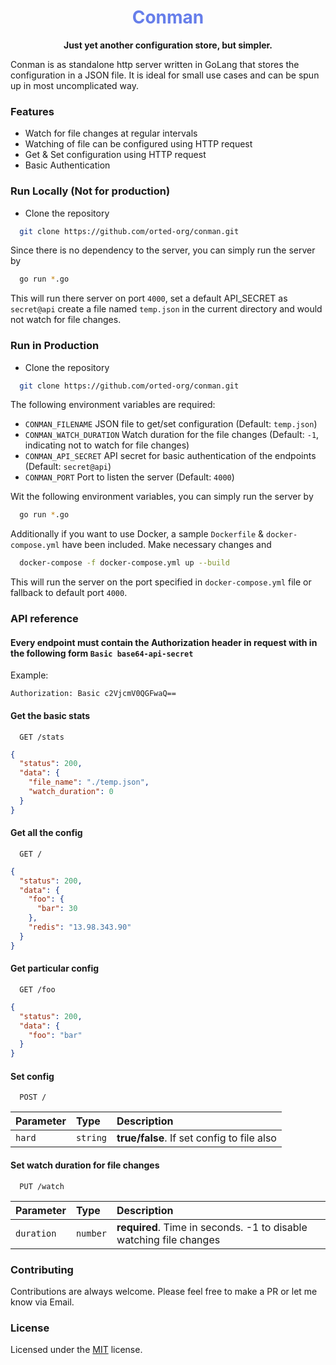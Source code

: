 <h1 align="center" style="color:#667EEA">
Conman
</h1>
<p align="center">
  <strong>Just yet another configuration store, but simpler.</strong>
</p>

Conman is as standalone http server written in GoLang that stores the configuration in a JSON file. It is ideal for small use cases and can be spun up in most uncomplicated way.

### Features

- Watch for file changes at regular intervals
- Watching of file can be configured using HTTP request
- Get & Set configuration using HTTP request
- Basic Authentication

### Run Locally (Not for production)

- Clone the repository

```bash
  git clone https://github.com/orted-org/conman.git
```

Since there is no dependency to the server, you can simply run the server by

```bash
  go run *.go
```

This will run there server on port `4000`, set a default API_SECRET as `secret@api` create a file named `temp.json` in the current directory and would not watch for file changes.

### Run in Production

- Clone the repository

```bash
  git clone https://github.com/orted-org/conman.git
```

The following environment variables are required:

- `CONMAN_FILENAME` JSON file to get/set configuration (Default: `temp.json`)
- `CONMAN_WATCH_DURATION` Watch duration for the file changes (Default: `-1`, indicating not to watch for file changes)
- `CONMAN_API_SECRET` API secret for basic authentication of the endpoints (Default: `secret@api`)
- `CONMAN_PORT` Port to listen the server (Default: `4000`)

Wit the following environment variables, you can simply run the server by

```bash
  go run *.go
```

Additionally if you want to use Docker, a sample `Dockerfile` & `docker-compose.yml` have been included. Make necessary changes and

```bash
  docker-compose -f docker-compose.yml up --build
```

This will run the server on the port specified in `docker-compose.yml` file or fallback to default port `4000`.

### API reference

#### Every endpoint must contain the Authorization header in request with in the following form `Basic base64-api-secret`

Example:

```
Authorization: Basic c2VjcmV0QGFwaQ==
```

#### Get the basic stats

```http
  GET /stats
```

```json
{
  "status": 200,
  "data": {
    "file_name": "./temp.json",
    "watch_duration": 0
  }
}
```

#### Get all the config

```http
  GET /
```

```json
{
  "status": 200,
  "data": {
    "foo": {
      "bar": 30
    },
    "redis": "13.98.343.90"
  }
}
```

#### Get particular config

```http
  GET /foo
```

```json
{
  "status": 200,
  "data": {
    "foo": "bar"
  }
}
```

#### Set config

```http
  POST /
```

| Parameter | Type     | Description                                |
| :-------- | :------- | :----------------------------------------- |
| `hard`    | `string` | **true/false**. If set config to file also |

#### Set watch duration for file changes

```http
  PUT /watch
```

| Parameter  | Type     | Description                                                        |
| :--------- | :------- | :----------------------------------------------------------------- |
| `duration` | `number` | **required**. Time in seconds. -1 to disable watching file changes |

### Contributing

Contributions are always welcome.
Please feel free to make a PR or let me know via Email.

### License

Licensed under the [MIT](https://choosealicense.com/licenses/mit/) license.

